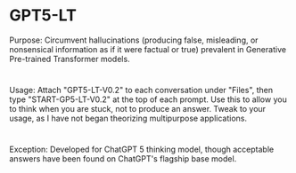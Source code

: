 # GPT5-LT
Purpose: Circumvent hallucinations (producing false, misleading, or nonsensical information as if it were factual or true) prevalent in Generative Pre-trained Transformer models. 
#  
Usage: Attach "GPT5-LT-V0.2" to each conversation under "Files", then type "START-GP5-LT-V0.2" at the top of each prompt. Use this to allow you to think when you are stuck, not to produce an answer. Tweak to your usage, as I have not began theorizing multipurpose applications.
#  
Exception: Developed for ChatGPT 5 thinking model, though acceptable answers have been found on ChatGPT's flagship base model.
